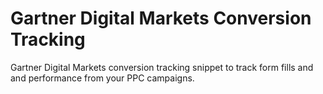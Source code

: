 # Gartner Digital Markets Conversion Tracking

Gartner Digital Markets conversion tracking snippet to track form fills and and performance from your PPC campaigns.
